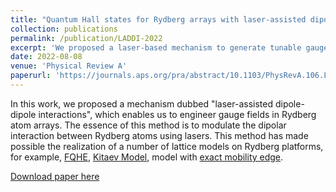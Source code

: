 ```yaml
---
title: "Quantum Hall states for Rydberg arrays with laser-assisted dipole-dipole interactions"
collection: publications
permalink: /publication/LADDI-2022
excerpt: 'We proposed a laser-based mechanism to generate tunable gauge fields in Rydberg atom arrays, which enabled the realization of several interesting models on Rydberg platforms.'
date: 2022-08-08
venue: 'Physical Review A'
paperurl: 'https://journals.aps.org/pra/abstract/10.1103/PhysRevA.106.L021101'
---
```

In this work, we proposed a mechanism dubbed "laser-assisted dipole-dipole interactions", which enables us to engineer gauge fields in Rydberg atom arrays. The essence of this method is to modulate the dipolar interaction between Rydberg atoms using lasers. This method has made possible the realization of a number of lattice models on Rydberg platforms, for example, [FQHE](https://arxiv.org/abs/2302.13104), [Kitaev Model](https://arxiv.org/abs/2310.12905), model with [exact mobility edge](https://journals.aps.org/prl/abstract/10.1103/PhysRevLett.131.176401).

[Download paper here](https://arxiv.org/abs/2204.07086)